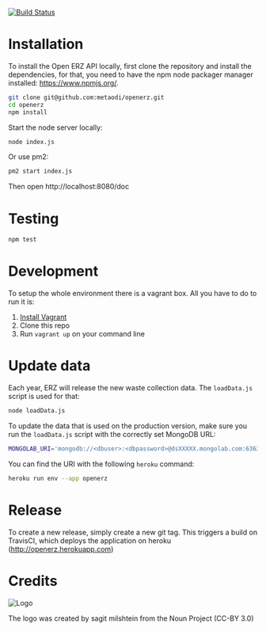 [![Build Status](https://travis-ci.org/metaodi/openerz.svg?branch=master)](https://travis-ci.org/metaodi/openerz)

Installation
============
To install the Open ERZ API locally, first clone the repository and install the dependencies, for that, you need to have the npm node packager manager installed: https://www.npmjs.org/.

```bash
git clone git@github.com:metaodi/openerz.git
cd openerz
npm install
```

Start the node server locally:
```bash
node index.js
```

Or use pm2:
```bash
pm2 start index.js
```

Then open http://localhost:8080/doc

Testing
=======

```bash
npm test
```

Development
===========

To setup the whole environment there is a vagrant box. All you have to do to run it is:

1. [Install Vagrant](https://www.vagrantup.com/)
2. Clone this repo
3. Run `vagrant up` on your command line

Update data
===========

Each year, ERZ will release the new waste collection data. 
The `loadData.js` script is used for that:

```bash
node loadData.js
```

To update the data that is used on the production version, make sure you run the `loadData.js` script with the correctly set MongoDB URL:

```bash
MONGOLAB_URI='mongodb://<dbuser>:<dbpassword>@dsXXXXX.mongolab.com:63630/heroku_appXXXX' node loadData.js
```

You can find the URI with the following `heroku` command:

```bash
heroku run env --app openerz
```

Release
=======

To create a new release, simply create a new git tag.
This triggers a build on TravisCI, which deploys the application on heroku (http://openerz.herokuapp.com)

Credits
=======

![Logo](https://raw.githubusercontent.com/metaodi/openerz/master/public/logo.png)

The logo was created by sagit milshtein from the Noun Project (CC-BY 3.0)
